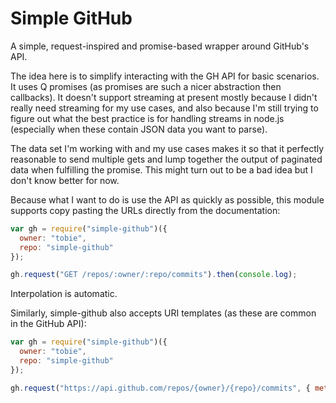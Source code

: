 Simple GitHub
=============

A simple, request-inspired and promise-based wrapper around GitHub's API.

The idea here is to simplify interacting with the GH API for basic scenarios.
It uses Q promises (as promises are such a nicer abstraction then callbacks).
It doesn't support streaming at present mostly because I didn't really need
streaming for my use cases, and also because I'm still trying to figure out
what the best practice is for handling streams in node.js (especially when
these contain JSON data you want to parse).

The data set I'm working with and my use cases makes it so that it perfectly
reasonable to send multiple gets and lump together the output of paginated data
when fulfilling the promise. This might turn out to be a bad idea but I don't
know better for now.

Because what I want to do is use the API as quickly as possible, this module
supports copy pasting the URLs directly from the documentation:

``` js
var gh = require("simple-github")({
  owner: "tobie",
  repo: "simple-github"
});

gh.request("GET /repos/:owner/:repo/commits").then(console.log);
```

Interpolation is automatic.

Similarly, simple-github also accepts URI templates (as these are common in
the GitHub API):

``` js
var gh = require("simple-github")({
  owner: "tobie",
  repo: "simple-github"
});

gh.request("https://api.github.com/repos/{owner}/{repo}/commits", { method: "get" }).then(console.log);
```
